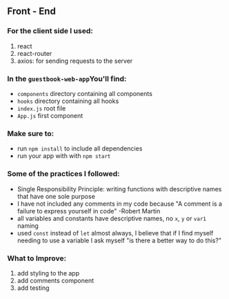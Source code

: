 ## Front - End
### For the client side I used: 

 1. react
 2. react-router
 3. axios: for sending requests to the server
 

### In the `guestbook-web-app`You'll find:

 - `components` directory containing all components
 - `hooks` directory containing all hooks
 - `index.js` root file
 - `App.js` first component

### Make sure to: 
 - run `npm install` to include all dependencies
 - run your app with with 	`npm start`	


### Some of the practices I followed:

 - Single Responsibility Principle: writing functions with descriptive names that have one sole purpose
 - I have not included any comments in my code because "A comment is a failure to express yourself in code" -Robert Martin
 - all variables and constants have descriptive names, no `x`, `y` or `var1` naming
 - used `const` instead of `let` almost always, I believe that if I find myself needing to use a variable I ask myself "is there a better way to do this?"

### What to Improve: 

 1. add styling to the app
 2. add comments component
 3. add testing

